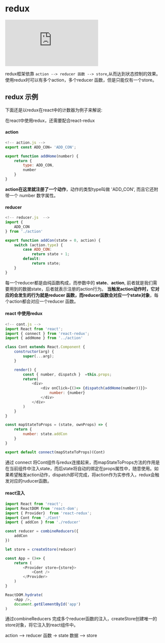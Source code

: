 # redux

![redux文档 cn](http://www.redux.org.cn/docs/introduction/ThreePrinciples.html)

redux框架依靠 ```action --> reducer 函数 --> store```,从而达到状态控制的效果。使用redux时可以有多个action，多个reducer 函数，但是只能仅有一个store。

## redux 示例
下面还是以redux在react中的计数器为例子来解说:

在react中使用redux，还需要配合react-redux

#### action
```javascript
<!-- action.js -->
export const ADD_CON= 'ADD_CON';

export function addHome(number) {
    return {
        type: ADD_CON,
        number
    }
}
```
**action在这里就注册了一个动作**，动作的类型type叫做 'ADD_CON', 而且它还附带一个 number 数字属性。

#### reducer
```javascript
<!-- reducer.js  -->
import {
    ADD_CON
} from './action'

export function addCon(state = 0, action) {
    switch (action.type) {
        case ADD_CON:
            return state + 1;
        default:
            return state;
    }
}
```
每一个reducer都是由纯函数构成，而参数中的 **state**、**action**, 前者就是我们需要用到的数据state，后者就表示注册的action行为。 **当触发action动作时，它对应的会发生的行为就是reducer 函数，而reducer函数会对应一个state对象**，每个action都会对应一个reducer 函数。

#### react 中使用redux
```javascript
<!-- cont.js -->
import React from 'react';
import { connect } from 'react-redux';
import { addHome } from '../action'

class Cont extends React.Component {
    constructor(arg) {
        super(...arg);
    }

    render() {
        const { number, dispatch }  =this.props;
        return(
            <div>
                <div onClick={()=> {dispatch(addHome(number))}}>
                    number: {number}
                </div>
            </div>
        ) 
    }
}

const mapStateToProps = (state, ownProps) => {
    return {
        number: state.addCon
    }
}

export default connect(mapStateToProps)(Cont)
```
通过 connect 将Cont组件与redux连接起来，而mapStateToProps方法的作用是在当前组件中注入state，而后state将自动的绑定在props属性中，随意使用。如果希望触发action动作，dispatch即可完成，将action作为实参传入，redux会触发对应的ruducer函数。

#### react注入

```javascript
import React from 'react';
import ReactDOM from 'react-dom';
import { Provider}  from 'react-redux';
import Cont from './Cont'
import { addCon } from './reducer'

const reducer = combineReducers({
    addCon
})

let store = createStore(reducer)

const App = ()=> {
    return (
        <Provider store={store}>
            <Cont />
        </Provider>
    )
}

ReactDOM.hydrate(
    <App />,
    document.getElementById('app')
)
```
通过combineReducers 完成多个reducer函数的注入，createStore创建唯一的store对象，将它注入到react组件中。

action --> reducer 函数 -> state 数据 --> store

